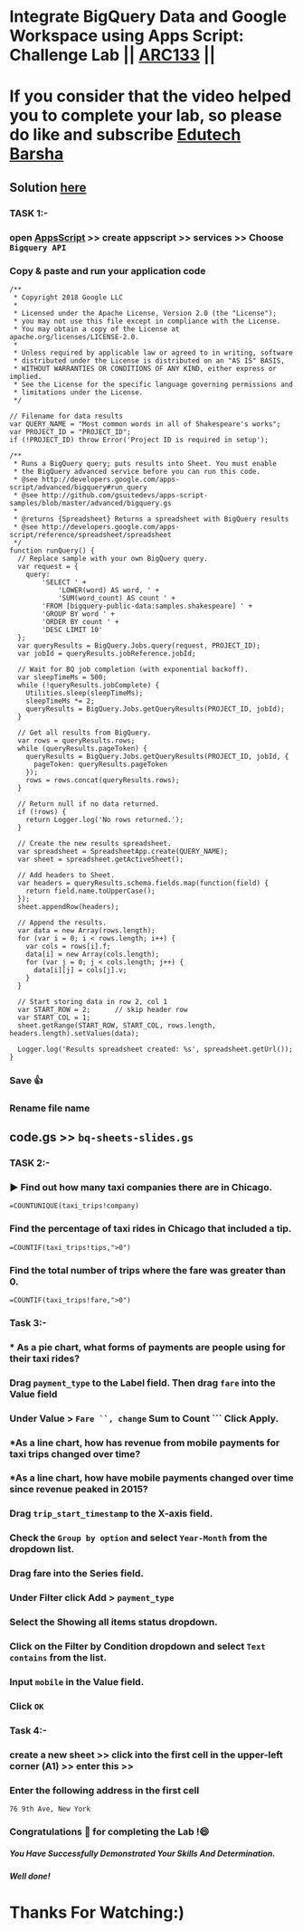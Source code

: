 # Integrate BigQuery Data and Google Workspace using Apps Script: Challenge Lab || [ARC133](https://www.cloudskillsboost.google/games/5019/labs/32745) ||

# If you consider that the video helped you to complete your lab, so please do like and subscribe [Edutech Barsha](https://www.youtube.com/@edutechbarsha)
## Solution [here](https://youtu.be/mrJHiMwd5IE)

### **TASK 1:-** 
### open [AppsScript](http://script.google.com/) >> create appscript >> services >> Choose ``` Bigquery API ```
### Copy & paste and run your application code
```
/**
 * Copyright 2018 Google LLC
 *
 * Licensed under the Apache License, Version 2.0 (the "License");
 * you may not use this file except in compliance with the License.
 * You may obtain a copy of the License at apache.org/licenses/LICENSE-2.0.
 *
 * Unless required by applicable law or agreed to in writing, software
 * distributed under the License is distributed on an "AS IS" BASIS,
 * WITHOUT WARRANTIES OR CONDITIONS OF ANY KIND, either express or implied.
 * See the License for the specific language governing permissions and
 * limitations under the License.
 */

// Filename for data results
var QUERY_NAME = "Most common words in all of Shakespeare's works";
var PROJECT_ID = "PROJECT_ID";
if (!PROJECT_ID) throw Error('Project ID is required in setup');

/**
 * Runs a BigQuery query; puts results into Sheet. You must enable
 * the BigQuery advanced service before you can run this code.
 * @see http://developers.google.com/apps-script/advanced/bigquery#run_query
 * @see http://github.com/gsuitedevs/apps-script-samples/blob/master/advanced/bigquery.gs
 *
 * @returns {Spreadsheet} Returns a spreadsheet with BigQuery results
 * @see http://developers.google.com/apps-script/reference/spreadsheet/spreadsheet
 */
function runQuery() {
  // Replace sample with your own BigQuery query.
  var request = {
    query:
        'SELECT ' +
            'LOWER(word) AS word, ' +
            'SUM(word_count) AS count ' +
        'FROM [bigquery-public-data:samples.shakespeare] ' +
        'GROUP BY word ' +
        'ORDER BY count ' +
        'DESC LIMIT 10'
  };
  var queryResults = BigQuery.Jobs.query(request, PROJECT_ID);
  var jobId = queryResults.jobReference.jobId;

  // Wait for BQ job completion (with exponential backoff).
  var sleepTimeMs = 500;
  while (!queryResults.jobComplete) {
    Utilities.sleep(sleepTimeMs);
    sleepTimeMs *= 2;
    queryResults = BigQuery.Jobs.getQueryResults(PROJECT_ID, jobId);
  }

  // Get all results from BigQuery.
  var rows = queryResults.rows;
  while (queryResults.pageToken) {
    queryResults = BigQuery.Jobs.getQueryResults(PROJECT_ID, jobId, {
      pageToken: queryResults.pageToken
    });
    rows = rows.concat(queryResults.rows);
  }

  // Return null if no data returned.
  if (!rows) {
    return Logger.log('No rows returned.');
  }

  // Create the new results spreadsheet.
  var spreadsheet = SpreadsheetApp.create(QUERY_NAME);
  var sheet = spreadsheet.getActiveSheet();

  // Add headers to Sheet.
  var headers = queryResults.schema.fields.map(function(field) {
    return field.name.toUpperCase();
  });
  sheet.appendRow(headers);

  // Append the results.
  var data = new Array(rows.length);
  for (var i = 0; i < rows.length; i++) {
    var cols = rows[i].f;
    data[i] = new Array(cols.length);
    for (var j = 0; j < cols.length; j++) {
      data[i][j] = cols[j].v;
    }
  }

  // Start storing data in row 2, col 1
  var START_ROW = 2;      // skip header row
  var START_COL = 1;
  sheet.getRange(START_ROW, START_COL, rows.length, headers.length).setValues(data);

  Logger.log('Results spreadsheet created: %s', spreadsheet.getUrl());
}
```
### Save 👍
### Rename file name 
## code.gs >> ``` bq-sheets-slides.gs ```

### **TASK 2:-** 
### ▶️ Find out how many taxi companies there are in Chicago.
```
=COUNTUNIQUE(taxi_trips!company)
```

### Find the percentage of taxi rides in Chicago that included a tip.
```
=COUNTIF(taxi_trips!tips,">0")

```

### Find the total number of trips where the fare was greater than 0.
```
=COUNTIF(taxi_trips!fare,">0")

```

### **Task 3:-** 

### * As a pie chart, what forms of payments are people using for their taxi rides?

### Drag ``` payment_type ``` to the Label field. Then drag ``` fare ``` into the Value field 

### Under Value > ``` Fare ``, change ``` Sum to Count ``` Click Apply.

### *As a line chart, how has revenue from mobile payments for taxi trips changed over time?

### *As a line chart, how have mobile payments changed over time since revenue peaked in 2015?

### Drag ``` trip_start_timestamp ``` to the X-axis field.

### Check the ``` Group by option ``` and select ``` Year-Month ``` from the dropdown list.

### Drag fare into the Series field.

### Under Filter click Add > ```payment_type ```

### Select the Showing all items status dropdown.

### Click on the Filter by Condition dropdown and select ``` Text contains ``` from the list.

### Input ``` mobile ``` in the Value field.

### Click ``` OK ```

### **Task 4:-** 

### create a new sheet >> click into the first cell in the upper-left corner (A1) >> enter this >>

### Enter the following address in the first cell
```
76 9th Ave, New York
```

### Congratulations 🎉 for completing the Lab !😄

##### *You Have Successfully Demonstrated Your Skills And Determination.*

#### *Well done!*

# Thanks For Watching:)
